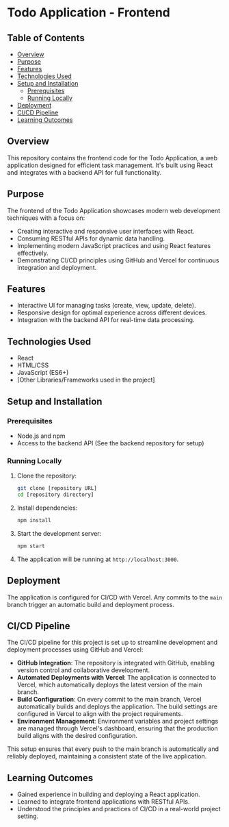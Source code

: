 
# Todo Application - Frontend

## Table of Contents
- [Overview](#overview)
- [Purpose](#purpose)
- [Features](#features)
- [Technologies Used](#technologies-used)
- [Setup and Installation](#setup-and-installation)
  - [Prerequisites](#prerequisites)
  - [Running Locally](#running-locally)
- [Deployment](#deployment)
- [CI/CD Pipeline](#cicd-pipeline)
- [Learning Outcomes](#learning-outcomes)

## Overview
This repository contains the frontend code for the Todo Application, a web application designed for efficient task management. It's built using React and integrates with a backend API for full functionality.

## Purpose
The frontend of the Todo Application showcases modern web development techniques with a focus on:
- Creating interactive and responsive user interfaces with React.
- Consuming RESTful APIs for dynamic data handling.
- Implementing modern JavaScript practices and using React features effectively.
- Demonstrating CI/CD principles using GitHub and Vercel for continuous integration and deployment.

## Features
- Interactive UI for managing tasks (create, view, update, delete).
- Responsive design for optimal experience across different devices.
- Integration with the backend API for real-time data processing.

## Technologies Used
- React
- HTML/CSS
- JavaScript (ES6+)
- [Other Libraries/Frameworks used in the project]

## Setup and Installation

### Prerequisites
- Node.js and npm
- Access to the backend API (See the backend repository for setup)

### Running Locally
1. Clone the repository:
   ```bash
   git clone [repository URL]
   cd [repository directory]
   ```

2. Install dependencies:
   ```bash
   npm install
   ```

3. Start the development server:
   ```bash
   npm start
   ```

4. The application will be running at `http://localhost:3000`.

## Deployment
The application is configured for CI/CD with Vercel. Any commits to the `main` branch trigger an automatic build and deployment process.

## CI/CD Pipeline
The CI/CD pipeline for this project is set up to streamline development and deployment processes using GitHub and Vercel:

- **GitHub Integration**: The repository is integrated with GitHub, enabling version control and collaborative development.
- **Automated Deployments with Vercel**: The application is connected to Vercel, which automatically deploys the latest version of the main branch.
- **Build Configuration**: On every commit to the main branch, Vercel automatically builds and deploys the application. The build settings are configured in Vercel to align with the project requirements.
- **Environment Management**: Environment variables and project settings are managed through Vercel's dashboard, ensuring that the production build aligns with the desired configuration.

This setup ensures that every push to the main branch is automatically and reliably deployed, maintaining a consistent state of the live application.


## Learning Outcomes
- Gained experience in building and deploying a React application.
- Learned to integrate frontend applications with RESTful APIs.
- Understood the principles and practices of CI/CD in a real-world project setting.